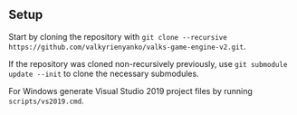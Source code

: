 ## Setup
Start by cloning the repository with `git clone --recursive https://github.com/valkyrienyanko/valks-game-engine-v2.git`.

If the repository was cloned non-recursively previously, use `git submodule update --init` to clone the necessary submodules.

For Windows generate Visual Studio 2019 project files by running `scripts/vs2019.cmd`.
